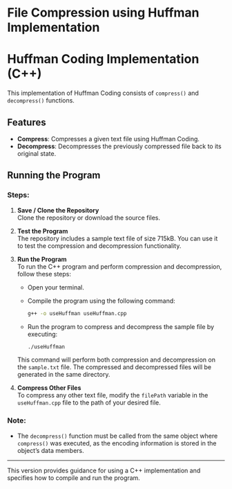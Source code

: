 # File Compression using Huffman Implementation

# Huffman Coding Implementation (C++)

This implementation of Huffman Coding consists of `compress()` and `decompress()` functions.

## Features

- **Compress**: Compresses a given text file using Huffman Coding.
- **Decompress**: Decompresses the previously compressed file back to its original state.

## Running the Program

### Steps:

1. **Save / Clone the Repository**  
   Clone the repository or download the source files.

2. **Test the Program**  
   The repository includes a sample text file of size 715kB. You can use it to test the compression and decompression functionality.

3. **Run the Program**  
   To run the C++ program and perform compression and decompression, follow these steps:

   - Open your terminal.
   - Compile the program using the following command:

     ```bash
     g++ -o useHuffman useHuffman.cpp
     ```

   - Run the program to compress and decompress the sample file by executing:

     ```bash
     ./useHuffman
     ```

   This command will perform both compression and decompression on the `sample.txt` file. The compressed and decompressed files will be generated in the same directory.

4. **Compress Other Files**  
   To compress any other text file, modify the `filePath` variable in the `useHuffman.cpp` file to the path of your desired file.

### Note:

- The `decompress()` function must be called from the same object where `compress()` was executed, as the encoding information is stored in the object’s data members.

---

This version provides guidance for using a C++ implementation and specifies how to compile and run the program.
